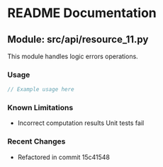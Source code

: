 # README Documentation

## Module: src/api/resource_11.py

This module handles logic errors operations.

### Usage

```javascript
// Example usage here
```

### Known Limitations

- Incorrect computation results Unit tests fail

### Recent Changes

- Refactored in commit 15c41548
